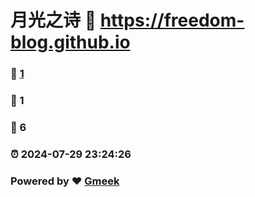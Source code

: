 # 月光之诗 :link: https://freedom-blog.github.io 
### :page_facing_up: [1](https://freedom-blog.github.io/tag.html) 
### :speech_balloon: 1 
### :hibiscus: 6 
### :alarm_clock: 2024-07-29 23:24:26 
### Powered by :heart: [Gmeek](https://github.com/Meekdai/Gmeek)
